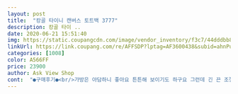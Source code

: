 ```yaml
---
layout: post 
title:  "캉골 타이니 캔버스 토트백 3777" 
description: 캉골 타이 ..
date: 2020-06-21 15:51:40 
img: https://static.coupangcdn.com/image/vendor_inventory/f3c7/44dddbb852f37714625881bf3011d2b705c2a7a21b1c2838e3784369e5bc.png 
linkUrl: https://link.coupang.com/re/AFFSDP?lptag=AF3600438&subid=ahnPublicAsk&pageKey=1460238159&itemId=2512462667&vendorItemId=70863640692&traceid=V0-113-be669e292d7bc507 
categories: [1008] 
color: A566FF 
price: 23900 
author: Ask View Shop 
cont:  "●구매후기●<br/>가방은 아담하니 좋아요 튼튼해 보이기도 하구요 그런데 긴 끈 조절이 정말 잘 안되네요 너무 빡빡해요ㅜ 한번 맞춰두면  그냥 영원히 써야할듯요.<br/> 꼼짝도 안해요ㅜ 그래서 가짜인가 싶기도 하고ㅜ<br/>도시락가방으로 오키<br/>디자인도 딱 좋고 크기도 딱 좋고<br/>아주 딱이에요 잘 쓸게요 :)<br/>" 
---
```


